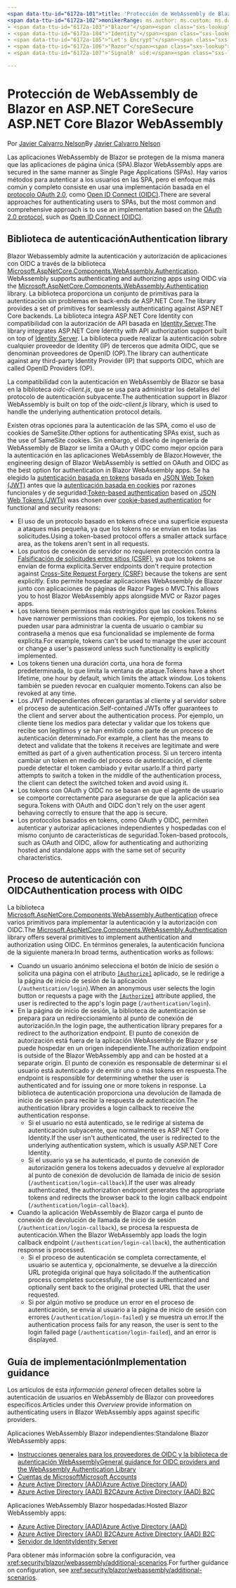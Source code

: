 ```yaml
---
<span data-ttu-id="6172a-101">title: 'Protección de WebAssembly de Blazor en ASP.NET Core' author: description: 'Obtenga información sobre cómo proteger aplicaciones WebAssemlby de Blazor como aplicaciones de página única (SPA).'</span><span class="sxs-lookup"><span data-stu-id="6172a-101">title: 'Secure ASP.NET Core Blazor WebAssembly' author: description: 'Learn how to secure Blazor WebAssemlby apps as Single Page Applications (SPAs).'</span></span>
<span data-ttu-id="6172a-102">monikerRange: ms.author: ms.custom: ms.date: no-loc:</span><span class="sxs-lookup"><span data-stu-id="6172a-102">monikerRange: ms.author: ms.custom: ms.date: no-loc:</span></span>
- <span data-ttu-id="6172a-103">"Blazor"</span><span class="sxs-lookup"><span data-stu-id="6172a-103">'Blazor'</span></span>
- <span data-ttu-id="6172a-104">"Identity"</span><span class="sxs-lookup"><span data-stu-id="6172a-104">'Identity'</span></span>
- <span data-ttu-id="6172a-105">"Let's Encrypt"</span><span class="sxs-lookup"><span data-stu-id="6172a-105">'Let's Encrypt'</span></span>
- <span data-ttu-id="6172a-106">"Razor"</span><span class="sxs-lookup"><span data-stu-id="6172a-106">'Razor'</span></span>
- <span data-ttu-id="6172a-107">'SignalR' uid:</span><span class="sxs-lookup"><span data-stu-id="6172a-107">'SignalR' uid:</span></span> 

---
```

# <a name="secure-aspnet-core-blazor-webassembly"></a><span data-ttu-id="6172a-108">Protección de WebAssembly de Blazor en ASP.NET Core</span><span class="sxs-lookup"><span data-stu-id="6172a-108">Secure ASP.NET Core Blazor WebAssembly</span></span>

<span data-ttu-id="6172a-109">Por [Javier Calvarro Nelson](https://github.com/javiercn)</span><span class="sxs-lookup"><span data-stu-id="6172a-109">By [Javier Calvarro Nelson](https://github.com/javiercn)</span></span>

<span data-ttu-id="6172a-110">Las aplicaciones WebAssembly de Blazor se protegen de la misma manera que las aplicaciones de página única (SPA).</span><span class="sxs-lookup"><span data-stu-id="6172a-110">Blazor WebAssembly apps are secured in the same manner as Single Page Applications (SPAs).</span></span> <span data-ttu-id="6172a-111">Hay varios métodos para autenticar a los usuarios en las SPA, pero el enfoque más común y completo consiste en usar una implementación basada en el [protocolo OAuth 2.0](https://oauth.net/), como [Open ID Connect (OIDC)](https://openid.net/connect/).</span><span class="sxs-lookup"><span data-stu-id="6172a-111">There are several approaches for authenticating users to SPAs, but the most common and comprehensive approach is to use an implementation based on the [OAuth 2.0 protocol](https://oauth.net/), such as [Open ID Connect (OIDC)](https://openid.net/connect/).</span></span>

## <a name="authentication-library"></a><span data-ttu-id="6172a-112">Biblioteca de autenticación</span><span class="sxs-lookup"><span data-stu-id="6172a-112">Authentication library</span></span>

Blazor<span data-ttu-id="6172a-113"> Webassembly admite la autenticación y autorización de aplicaciones con OIDC a través de la biblioteca [Microsoft.AspNetCore.Components.WebAssembly.Authentication](https://www.nuget.org/packages/Microsoft.AspNetCore.Components.WebAssembly.Authentication/).</span><span class="sxs-lookup"><span data-stu-id="6172a-113"> WebAssembly supports authenticating and authorizing apps using OIDC via the [Microsoft.AspNetCore.Components.WebAssembly.Authentication](https://www.nuget.org/packages/Microsoft.AspNetCore.Components.WebAssembly.Authentication/) library.</span></span> <span data-ttu-id="6172a-114">La biblioteca proporciona un conjunto de primitivas para la autenticación sin problemas en back-ends de ASP.NET Core.</span><span class="sxs-lookup"><span data-stu-id="6172a-114">The library provides a set of primitives for seamlessly authenticating against ASP.NET Core backends.</span></span> <span data-ttu-id="6172a-115">La biblioteca integra ASP.NET Core Identity con compatibilidad con la autorización de API basada en [Identity Server](https://identityserver.io/).</span><span class="sxs-lookup"><span data-stu-id="6172a-115">The library integrates ASP.NET Core Identity with API authorization support built on top of [Identity Server](https://identityserver.io/).</span></span> <span data-ttu-id="6172a-116">La biblioteca puede realizar la autenticación sobre cualquier proveedor de Identity (IP) de terceros que admita OIDC, que se denominan proveedores de OpenID (OP).</span><span class="sxs-lookup"><span data-stu-id="6172a-116">The library can authenticate against any third-party Identity Provider (IP) that supports OIDC, which are called OpenID Providers (OP).</span></span>

<span data-ttu-id="6172a-117">La compatibilidad con la autenticación en WebAssembly de Blazor se basa en la biblioteca *oidc-client.js*, que se usa para administrar los detalles del protocolo de autenticación subyacente.</span><span class="sxs-lookup"><span data-stu-id="6172a-117">The authentication support in Blazor WebAssembly is built on top of the *oidc-client.js* library, which is used to handle the underlying authentication protocol details.</span></span>

<span data-ttu-id="6172a-118">Existen otras opciones para la autenticación de las SPA, como el uso de cookies de SameSite.</span><span class="sxs-lookup"><span data-stu-id="6172a-118">Other options for authenticating SPAs exist, such as the use of SameSite cookies.</span></span> <span data-ttu-id="6172a-119">Sin embargo, el diseño de ingeniería de WebAssembly de Blazor se limita a OAuth y OIDC como mejor opción para la autenticación en las aplicaciones WebAssembly de Blazor.</span><span class="sxs-lookup"><span data-stu-id="6172a-119">However, the engineering design of Blazor WebAssembly is settled on OAuth and OIDC as the best option for authentication in Blazor WebAssembly apps.</span></span> <span data-ttu-id="6172a-120">Se ha elegido la [autenticación basada en tokens](xref:security/anti-request-forgery#token-based-authentication) basada en [JSON Web Token (JWT)](https://self-issued.info/docs/draft-ietf-oauth-json-web-token.html) antes que la [autenticación basada en cookies](xref:security/anti-request-forgery#cookie-based-authentication) por razones funcionales y de seguridad:</span><span class="sxs-lookup"><span data-stu-id="6172a-120">[Token-based authentication](xref:security/anti-request-forgery#token-based-authentication) based on [JSON Web Tokens (JWTs)](https://self-issued.info/docs/draft-ietf-oauth-json-web-token.html) was chosen over [cookie-based authentication](xref:security/anti-request-forgery#cookie-based-authentication) for functional and security reasons:</span></span>

* <span data-ttu-id="6172a-121">El uso de un protocolo basado en tokens ofrece una superficie expuesta a ataques más pequeña, ya que los tokens no se envían en todas las solicitudes.</span><span class="sxs-lookup"><span data-stu-id="6172a-121">Using a token-based protocol offers a smaller attack surface area, as the tokens aren't sent in all requests.</span></span>
* <span data-ttu-id="6172a-122">Los puntos de conexión de servidor no requieren protección contra la [Falsificación de solicitudes entre sitios (CSRF)](xref:security/anti-request-forgery), ya que los tokens se envían de forma explícita.</span><span class="sxs-lookup"><span data-stu-id="6172a-122">Server endpoints don't require protection against [Cross-Site Request Forgery (CSRF)](xref:security/anti-request-forgery) because the tokens are sent explicitly.</span></span> <span data-ttu-id="6172a-123">Esto permite hospedar aplicaciones WebAssembly de Blazor junto con aplicaciones de páginas de Razor Pages o MVC.</span><span class="sxs-lookup"><span data-stu-id="6172a-123">This allows you to host Blazor WebAssembly apps alongside MVC or Razor pages apps.</span></span>
* <span data-ttu-id="6172a-124">Los tokens tienen permisos más restringidos que las cookies.</span><span class="sxs-lookup"><span data-stu-id="6172a-124">Tokens have narrower permissions than cookies.</span></span> <span data-ttu-id="6172a-125">Por ejemplo, los tokens no se pueden usar para administrar la cuenta de usuario o cambiar su contraseña a menos que esa funcionalidad se implemente de forma explícita.</span><span class="sxs-lookup"><span data-stu-id="6172a-125">For example, tokens can't be used to manage the user account or change a user's password unless such functionality is explicitly implemented.</span></span>
* <span data-ttu-id="6172a-126">Los tokens tienen una duración corta, una hora de forma predeterminada, lo que limita la ventana de ataque.</span><span class="sxs-lookup"><span data-stu-id="6172a-126">Tokens have a short lifetime, one hour by default, which limits the attack window.</span></span> <span data-ttu-id="6172a-127">Los tokens también se pueden revocar en cualquier momento.</span><span class="sxs-lookup"><span data-stu-id="6172a-127">Tokens can also be revoked at any time.</span></span>
* <span data-ttu-id="6172a-128">Los JWT independientes ofrecen garantías al cliente y al servidor sobre el proceso de autenticación.</span><span class="sxs-lookup"><span data-stu-id="6172a-128">Self-contained JWTs offer guarantees to the client and server about the authentication process.</span></span> <span data-ttu-id="6172a-129">Por ejemplo, un cliente tiene los medios para detectar y validar que los tokens que recibe son legítimos y se han emitido como parte de un proceso de autenticación determinado.</span><span class="sxs-lookup"><span data-stu-id="6172a-129">For example, a client has the means to detect and validate that the tokens it receives are legitimate and were emitted as part of a given authentication process.</span></span> <span data-ttu-id="6172a-130">Si un tercero intenta cambiar un token en medio del proceso de autenticación, el cliente puede detectar el token cambiado y evitar usarlo.</span><span class="sxs-lookup"><span data-stu-id="6172a-130">If a third party attempts to switch a token in the middle of the authentication process, the client can detect the switched token and avoid using it.</span></span>
* <span data-ttu-id="6172a-131">Los tokens con OAuth y OIDC no se basan en que el agente de usuario se comporte correctamente para asegurarse de que la aplicación sea segura.</span><span class="sxs-lookup"><span data-stu-id="6172a-131">Tokens with OAuth and OIDC don't rely on the user agent behaving correctly to ensure that the app is secure.</span></span>
* <span data-ttu-id="6172a-132">Los protocolos basados en tokens, como OAuth y OIDC, permiten autenticar y autorizar aplicaciones independientes y hospedadas con el mismo conjunto de características de seguridad.</span><span class="sxs-lookup"><span data-stu-id="6172a-132">Token-based protocols, such as OAuth and OIDC, allow for authenticating and authorizing hosted and standalone apps with the same set of security characteristics.</span></span>

## <a name="authentication-process-with-oidc"></a><span data-ttu-id="6172a-133">Proceso de autenticación con OIDC</span><span class="sxs-lookup"><span data-stu-id="6172a-133">Authentication process with OIDC</span></span>

<span data-ttu-id="6172a-134">La biblioteca [Microsoft.AspNetCore.Components.WebAssembly.Authentication](https://www.nuget.org/packages/Microsoft.AspNetCore.Components.WebAssembly.Authentication/) ofrece varios primitivos para implementar la autenticación y la autorización con OIDC.</span><span class="sxs-lookup"><span data-stu-id="6172a-134">The [Microsoft.AspNetCore.Components.WebAssembly.Authentication](https://www.nuget.org/packages/Microsoft.AspNetCore.Components.WebAssembly.Authentication/) library offers several primitives to implement authentication and authorization using OIDC.</span></span> <span data-ttu-id="6172a-135">En términos generales, la autenticación funciona de la siguiente manera:</span><span class="sxs-lookup"><span data-stu-id="6172a-135">In broad terms, authentication works as follows:</span></span>

* <span data-ttu-id="6172a-136">Cuando un usuario anónimo selecciona el botón de inicio de sesión o solicita una página con el atributo [`[Authorize]`](xref:Microsoft.AspNetCore.Authorization.AuthorizeAttribute) aplicado, se le redirige a la página de inicio de sesión de la aplicación (`/authentication/login`).</span><span class="sxs-lookup"><span data-stu-id="6172a-136">When an anonymous user selects the login button or requests a page with the [`[Authorize]`](xref:Microsoft.AspNetCore.Authorization.AuthorizeAttribute) attribute applied, the user is redirected to the app's login page (`/authentication/login`).</span></span>
* <span data-ttu-id="6172a-137">En la página de inicio de sesión, la biblioteca de autenticación se prepara para un redireccionamiento al punto de conexión de autorización.</span><span class="sxs-lookup"><span data-stu-id="6172a-137">In the login page, the authentication library prepares for a redirect to the authorization endpoint.</span></span> <span data-ttu-id="6172a-138">El punto de conexión de autorización está fuera de la aplicación WebAssembly de Blazor y se puede hospedar en un origen independiente.</span><span class="sxs-lookup"><span data-stu-id="6172a-138">The authorization endpoint is outside of the Blazor WebAssembly app and can be hosted at a separate origin.</span></span> <span data-ttu-id="6172a-139">El punto de conexión es responsable de determinar si el usuario está autenticado y de emitir uno o más tokens en respuesta.</span><span class="sxs-lookup"><span data-stu-id="6172a-139">The endpoint is responsible for determining whether the user is authenticated and for issuing one or more tokens in response.</span></span> <span data-ttu-id="6172a-140">La biblioteca de autenticación proporciona una devolución de llamada de inicio de sesión para recibir la respuesta de autenticación.</span><span class="sxs-lookup"><span data-stu-id="6172a-140">The authentication library provides a login callback to receive the authentication response.</span></span>
  * <span data-ttu-id="6172a-141">Si el usuario no está autenticado, se le redirige al sistema de autenticación subyacente, que normalmente es ASP.NET Core Identity.</span><span class="sxs-lookup"><span data-stu-id="6172a-141">If the user isn't authenticated, the user is redirected to the underlying authentication system, which is usually ASP.NET Core Identity.</span></span>
  * <span data-ttu-id="6172a-142">Si el usuario ya se ha autenticado, el punto de conexión de autorización genera los tokens adecuados y devuelve al explorador al punto de conexión de devolución de llamada de inicio de sesión (`/authentication/login-callback`).</span><span class="sxs-lookup"><span data-stu-id="6172a-142">If the user was already authenticated, the authorization endpoint generates the appropriate tokens and redirects the browser back to the login callback endpoint (`/authentication/login-callback`).</span></span>
* <span data-ttu-id="6172a-143">Cuando la aplicación WebAssembly de Blazor carga el punto de conexión de devolución de llamada de inicio de sesión (`/authentication/login-callback`), se procesa la respuesta de autenticación.</span><span class="sxs-lookup"><span data-stu-id="6172a-143">When the Blazor WebAssembly app loads the login callback endpoint (`/authentication/login-callback`), the authentication response is processed.</span></span>
  * <span data-ttu-id="6172a-144">Si el proceso de autenticación se completa correctamente, el usuario se autentica y, opcionalmente, se devuelve a la dirección URL protegida original que haya solicitado.</span><span class="sxs-lookup"><span data-stu-id="6172a-144">If the authentication process completes successfully, the user is authenticated and optionally sent back to the original protected URL that the user requested.</span></span>
  * <span data-ttu-id="6172a-145">Si por algún motivo se produce un error en el proceso de autenticación, se envía al usuario a la página de inicio de sesión con errores (`/authentication/login-failed`) y se muestra un error.</span><span class="sxs-lookup"><span data-stu-id="6172a-145">If the authentication process fails for any reason, the user is sent to the login failed page (`/authentication/login-failed`), and an error is displayed.</span></span>
  
## <a name="implementation-guidance"></a><span data-ttu-id="6172a-146">Guía de implementación</span><span class="sxs-lookup"><span data-stu-id="6172a-146">Implementation guidance</span></span>

<span data-ttu-id="6172a-147">Los artículos de esta *información general* ofrecen detalles sobre la autenticación de usuarios en WebAssembly de Blazor con proveedores específicos.</span><span class="sxs-lookup"><span data-stu-id="6172a-147">Articles under this *Overview* provide information on authenticating users in Blazor WebAssembly apps against specific providers.</span></span>

<span data-ttu-id="6172a-148">Aplicaciones WebAssembly Blazor independientes:</span><span class="sxs-lookup"><span data-stu-id="6172a-148">Standalone Blazor WebAssembly apps:</span></span>

* [<span data-ttu-id="6172a-149">Instrucciones generales para los proveedores de OIDC y la biblioteca de autenticación WebAssembly</span><span class="sxs-lookup"><span data-stu-id="6172a-149">General guidance for OIDC providers and the WebAssembly Authentication Library</span></span>](xref:security/blazor/webassembly/standalone-with-authentication-library)
* [<span data-ttu-id="6172a-150">Cuentas de Microsoft</span><span class="sxs-lookup"><span data-stu-id="6172a-150">Microsoft Accounts</span></span>](xref:security/blazor/webassembly/standalone-with-microsoft-accounts)
* [<span data-ttu-id="6172a-151">Azure Active Directory (AAD)</span><span class="sxs-lookup"><span data-stu-id="6172a-151">Azure Active Directory (AAD)</span></span>](xref:security/blazor/webassembly/standalone-with-azure-active-directory)
* [<span data-ttu-id="6172a-152">Azure Active Directory (AAD) B2C</span><span class="sxs-lookup"><span data-stu-id="6172a-152">Azure Active Directory (AAD) B2C</span></span>](xref:security/blazor/webassembly/standalone-with-azure-active-directory-b2c)

<span data-ttu-id="6172a-153">Aplicaciones WebAssembly Blazor hospedadas:</span><span class="sxs-lookup"><span data-stu-id="6172a-153">Hosted Blazor WebAssembly apps:</span></span>

* [<span data-ttu-id="6172a-154">Azure Active Directory (AAD)</span><span class="sxs-lookup"><span data-stu-id="6172a-154">Azure Active Directory (AAD)</span></span>](xref:security/blazor/webassembly/hosted-with-azure-active-directory)
* [<span data-ttu-id="6172a-155">Azure Active Directory (AAD) B2C</span><span class="sxs-lookup"><span data-stu-id="6172a-155">Azure Active Directory (AAD) B2C</span></span>](xref:security/blazor/webassembly/hosted-with-azure-active-directory-b2c)
* <span data-ttu-id="6172a-156">[Servidor de Identity](xref:security/blazor/webassembly/hosted-with-identity-server)</span><span class="sxs-lookup"><span data-stu-id="6172a-156">[Identity Server](xref:security/blazor/webassembly/hosted-with-identity-server)</span></span>

<span data-ttu-id="6172a-157">Para obtener más información sobre la configuración, vea <xref:security/blazor/webassembly/additional-scenarios>.</span><span class="sxs-lookup"><span data-stu-id="6172a-157">For further guidance on configuration, see <xref:security/blazor/webassembly/additional-scenarios>.</span></span>
